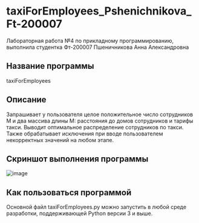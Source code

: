 # taxiForEmployees_Pshenichnikova_Ft-200007
Лабораторная работа №4 по прикладному программированию, выполнила студентка Фт-200007 Пшеничникова Анна Александровна
## Название программы
taxiForEmployees
## Описание
Запрашивает у пользователя целое положительное число сотрудников M и два массива длины M: расстояния до домов сотрудников и тарифы такси. Выводит оптимальное распределение сотрудников по такси. Также обрабатывает исключения при вводе пользователем некорректных значений на любом этапе.
## Скриншот выполнения программы
![image](https://user-images.githubusercontent.com/73584580/136754514-ac8cce8c-4662-4f1c-8537-7b9697e7164f.png)

## Как пользоваться программой
Основной файл taxiForEmployees.py можно запустить в любой среде разработки, поддерживающей Python версии 3 и выше.
